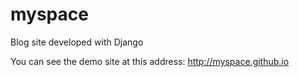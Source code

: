 # myspace
Blog site developed with Django 

You can see the demo site at this address: http://myspace.github.io 
